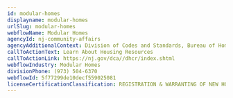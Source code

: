 ```yaml
---
id: modular-homes
displayname: modular-homes
urlSlug: modular-homes
webflowName: Modular Homes
agencyId: nj-community-affairs
agencyAdditionalContext: Division of Codes and Standards, Bureau of Homeowner Protection
callToActionText: Learn About Housing Resources
callToActionLink: https://nj.gov/dca//dhcr/index.shtml
webflowIndustry: Modular Homes
divisionPhone: (973) 504-6370
webflowId: 5f77299de10decf559025081
licenseCertificationClassification: REGISTRATION & WARRANTING OF NEW HOMES
---
```

